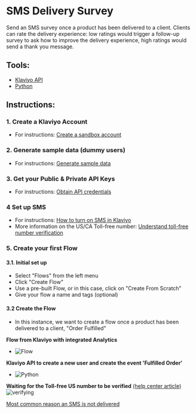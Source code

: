 # SMS Delivery Survey

Send an SMS survey once a product has been delivered to a client. Clients can rate the delivery experience: low ratings would trigger a follow-up survey to ask how to improve the delivery experience, high ratings would send a thank you message.

## Tools:
- [Klaviyo API](https://developers.klaviyo.com/en/reference/api-overview)
- [Python](https://www.python.org/)

## Instructions:

### 1. Create a Klaviyo Account
* For instructions: [Create a sandbox account](https://developers.klaviyo.com/en/docs/create-a-test-account)

### 2. Generate sample data (dummy users)
* For instructions: [Generate sample data](https://developers.klaviyo.com/en/docs/generate-sample-data)

### 3. Get your Public & Private API Keys
* For instructions: [Obtain API credentials](https://developers.klaviyo.com/en/docs/retrieve-api-credentials)

### 4 Set up SMS
* For instructions: [How to turn on SMS in Klaviyo ](https://help.klaviyo.com/hc/en-us/articles/4404274419355-How-to-turn-on-SMS-in-Klaviyo)
* More information on the US/CA Toll-free number: [Understand toll-free number verification ](https://help.klaviyo.com/hc/en-us/articles/4415873897499-Understand-toll-free-number-verification)

### 5. Create your first Flow
#### 3.1. Initial set up
* Select "Flows" from the left menu
* Click "Create Flow"
* Use a pre-built Flow, or in this case, click on "Create From Scratch"
* Give your flow a name and tags (optional)
#### 3.2 Create the Flow
* In this instance, we want to create a flow once a product has been delivered to a client, "Order Fulfilled"







**Flow from Klaviyo with integrated Analytics**
- ![Flow](https://user-images.githubusercontent.com/48727972/189538053-99ad77a8-bb80-481f-88fe-8b2d1d62f91b.png)

**Klaviyo API to create a new user and create the event 'Fulfilled Order'**
- ![Python](https://user-images.githubusercontent.com/48727972/189538238-e5dc5e4b-c9d9-418f-9598-9eadeaf76cc8.png)

**Waiting for the Toll-free US number to be verified** [(help center article)](https://help.klaviyo.com/hc/en-us/articles/4415873897499-Understand-toll-free-number-verification)
![verifying](https://user-images.githubusercontent.com/48727972/189538660-d4b92d67-a2d7-4e61-8080-4641a77bb795.png)

[Most common reason an SMS is not delivered](https://help.klaviyo.com/hc/en-us/articles/1260805003210-Understanding-the-skipped-reason-for-a-flow-message)
